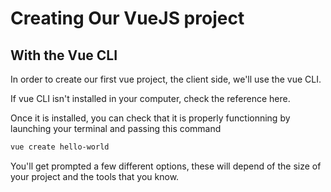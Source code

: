 # Creating Our VueJS project

## With the Vue CLI

In order to create our first vue project, the client side, we'll use the vue CLI.

If vue CLI isn't installed in your computer, check the reference here.

Once it is installed, you can check that it is properly functionning by launching your terminal and passing this command

```bash
vue create hello-world
```

You'll get prompted a few different options, these will depend of the size of your project and the tools that you know.
